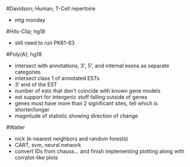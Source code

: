#Davidson; Human; T-Cell repertoire

+ mtg monday

#Hits-Clip; hg18

+ still need to run PK61-63

#Poly(A); hg18

+ intersect with annotations, 3', 5', and internal exons as separate categories
+ intersect class 1 of annotated ESTs
+ 3' end of the EST
+ number of ests that don't coincide with known gene models
+ est support for intergenic stuff falling outside of genes
+ genes must have more than 2 significant sites, tell which is shorter/longer
+ magnitude of statistic showing direction of change

#Walter

+ nick (k-nearest neighbors and random forests)
+ CART, svm, neural network
+ convert IDs from chauss... and finish implementing plotting along with corrplot-like plots
